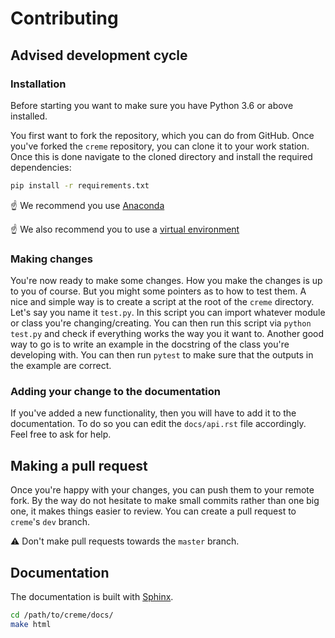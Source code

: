 # Contributing

## Advised development cycle

### Installation

Before starting you want to make sure you have Python 3.6 or above installed.

You first want to fork the repository, which you can do from GitHub. Once you've forked the `creme` repository, you can clone it to your work station. Once this is done navigate to the cloned directory and install the required dependencies:

```sh
pip install -r requirements.txt
```

:point_up: We recommend you use [Anaconda](https://conda.io/projects/conda/en/latest/user-guide/install/index.html)

:point_up: We also recommend you to use a [virtual environment](https://uoa-eresearch.github.io/eresearch-cookbook/recipe/2014/11/20/conda/)

### Making changes

You're now ready to make some changes. How you make the changes is up to you of course. But you might some pointers as to how to test them. A nice and simple way is to create a script at the root of the `creme` directory. Let's say you name it `test.py`. In this script you can import whatever module or class you're changing/creating. You can then run this script via `python test.py` and check if everything works the way you it want to. Another good way to go is to write an example in the docstring of the class you're developing with. You can then run `pytest` to make sure that the outputs in the example are correct.

### Adding your change to the documentation

If you've added a new functionality, then you will have to add it to the documentation. To do so you can edit the `docs/api.rst` file accordingly. Feel free to ask for help.


## Making a pull request

Once you're happy with your changes, you can push them to your remote fork. By the way do not hesitate to make small commits rather than one big one, it makes things easier to review. You can create a pull request to `creme`'s `dev` branch.

:warning: Don't make pull requests towards the `master` branch.


## Documentation

The documentation is built with [Sphinx](http://www.sphinx-doc.org/en/master/).

```sh
cd /path/to/creme/docs/
make html
```

